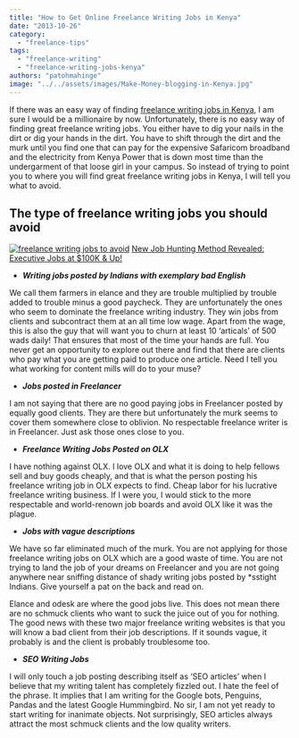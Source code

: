 ```yaml
---
title: "How to Get Online Freelance Writing Jobs in Kenya"
date: "2013-10-26"
category: 
  - "freelance-tips"
tags: 
  - "freelance-writing"
  - "freelance-writing-jobs-kenya"
authors: "patohmahinge"
image: "../../assets/images/Make-Money-blogging-in-Kenya.jpg"
---
```


If there was an easy way of finding [freelance writing jobs in Kenya](https://mahinge.com/can-make-money-freelancing-kenya/ "freelance writing jobs Kenya"), I am sure I would be a millionaire by now. Unfortunately, there is no easy way of finding great freelance writing jobs. You either have to dig your nails in the dirt or dig your hands in the dirt. You have to shift through the dirt and the murk until you find one that can pay for the expensive Safaricom broadband and the electricity from Kenya Power that is down most time than the undergarment of that loose girl in your campus. So instead of trying to point you to where you will find great freelance writing jobs in Kenya, I will tell you what to avoid.

## The type of freelance writing jobs you should avoid

[![freelance writing jobs to avoid](images/getawocder.jpg "freelance writing jobs to avoid")](https://mahinge.com/wp-content/uploads/2013/10/getawocder.jpg) [New Job Hunting Method Revealed: Executive Jobs at $100K & Up!](https://mahinge.com/wp-content/uploads/2013/10/click-7081035-10641678)

- _**Writing jobs posted by Indians with exemplary bad English**_

We call them farmers in elance and they are trouble multiplied by trouble added to trouble minus a good paycheck. They are unfortunately the ones who seem to dominate the freelance writing industry. They win jobs from clients and subcontract them at an all time low wage. Apart from the wage, this is also the guy that will want you to churn at least 10 ‘articals’ of 500 wads daily! That ensures that most of the time your hands are full. You never get an opportunity to explore out there and find that there are clients who pay what you are getting paid to produce one article. Need I tell you what working for content mills will do to your muse?

- _**Jobs posted in Freelancer**_

I am not saying that there are no good paying jobs in Freelancer posted by equally good clients. They are there but unfortunately the murk seems to cover them somewhere close to oblivion. No respectable freelance writer is in Freelancer. Just ask those ones close to you.

- _**Freelance Writing Jobs Posted on OLX**_

I have nothing against OLX. I love OLX and what it is doing to help fellows sell and buy goods cheaply, and that is what the person posting his freelance writing job in OLX expects to find. Cheap labor for his lucrative freelance writing business. If I were you, I would stick to the more respectable and world-renown job boards and avoid OLX like it was the plague.

- _**Jobs with vague descriptions**_

We have so far eliminated much of the murk. You are not applying for those freelance writing jobs on OLX which are a good waste of time. You are not trying to land the job of your dreams on Freelancer and you are not going anywhere near sniffing distance of shady writing jobs posted by \*sstight Indians. Give yourself a pat on the back and read on.

Elance and odesk are where the good jobs live. This does not mean there are no schmuck clients who want to suck the juice out of you for nothing. The good news with these two major freelance writing websites is that you will know a bad client from their job descriptions. If it sounds vague, it probably is and the client is probably troublesome too.

- _**SEO Writing Jobs**_

I will only touch a job posting describing itself as ‘SEO articles’ when I believe that my writing talent has completely fizzled out. I hate the feel of the phrase. It implies that I am writing for the Google bots, Penguins, Pandas and the latest Google Hummingbird. No sir, I am not yet ready to start writing for inanimate objects. Not surprisingly, SEO articles always attract the most schmuck clients and the low quality writers.
